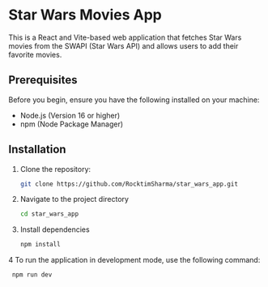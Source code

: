# Star Wars Movies App

This is a React and Vite-based web application that fetches Star Wars movies from the SWAPI (Star Wars API) and allows users to add their favorite movies.

## Prerequisites

Before you begin, ensure you have the following installed on your machine:

- Node.js (Version 16 or higher)
- npm (Node Package Manager)

## Installation

1. Clone the repository:

   ```bash
   git clone https://github.com/RocktimSharma/star_wars_app.git
2. Navigate to the project directory
   ```bash
   cd star_wars_app
3. Install dependencies
   ```bash
   npm install
4 To run the application in development mode, use the following command:
  ```bash
   npm run dev
